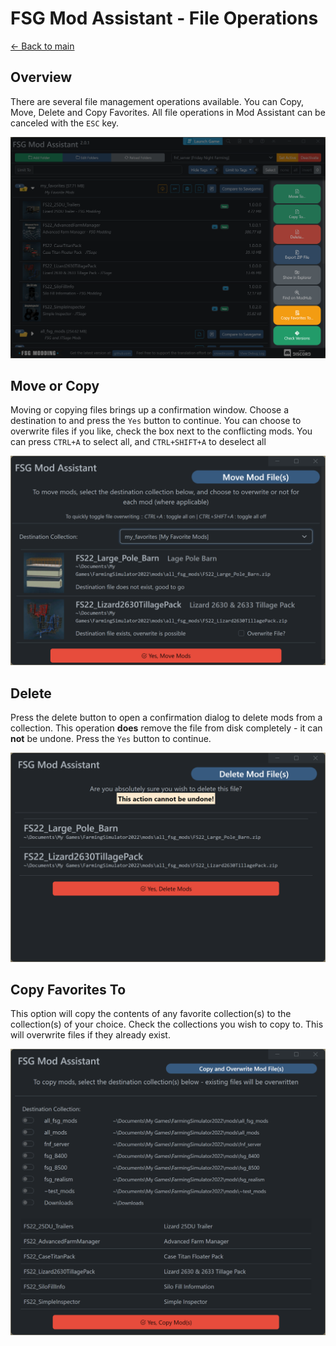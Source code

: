 # FSG Mod Assistant - File Operations

[← Back to main](index.html)

## Overview

There are several file management operations available.  You can Copy, Move, Delete and Copy Favorites.  All file operations in Mod Assistant can be canceled with the `ESC` key.

![overview](img/ifacemap_side.png)

## Move or Copy

Moving or copying files brings up a confirmation window.  Choose a destination to and press the `Yes` button to continue.  You can choose to overwrite files if you like, check the box next to the conflicting mods.  You can press `CTRL+A` to select all, and `CTRL+SHIFT+A` to deselect all

![movecopy](img/mcd-001.png)

## Delete

Press the delete button to open a confirmation dialog to delete mods from a collection.  This operation **does** remove the file from disk completely - it can **not** be undone.  Press the `Yes` button to continue.

![delete](img/mcd-002.png)

## Copy Favorites To

This option will copy the contents of any favorite collection(s) to the collection(s) of your choice.  Check the collections you wish to copy to.  This will overwrite files if they already exist.

![favs](img/mcd-003.png)
